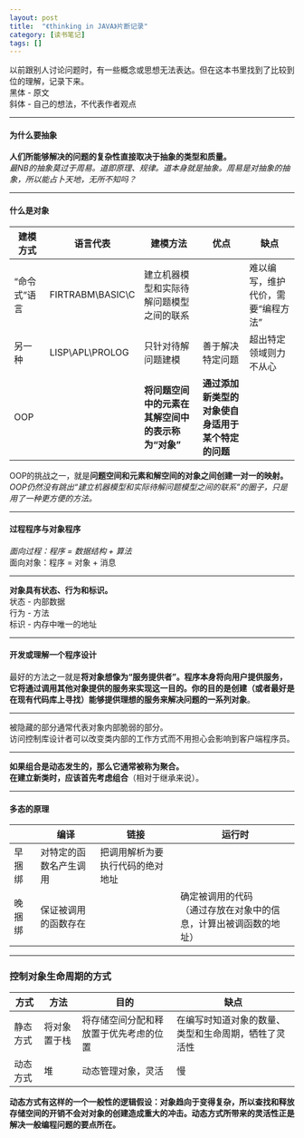 ```yaml
---
layout: post
title:  "《thinking in JAVA》片断记录"
category: [读书笔记]
tags: []
---
```


以前跟别人讨论问题时，有一些概念或思想无法表达。但在这本书里找到了比较到位的理解，记录下来。  
黑体 - 原文  
斜体 - 自己的想法，不代表作者观点  

<!-- more -->

---

#### 为什么要抽象

**人们所能够解决的问题的复杂性直接取决于抽象的类型和质量。**  
*最NB的抽象莫过于周易。道即原理、规律。道本身就是抽象。周易是对抽象的抽象，所以能占卜天地，无所不知吗？*  

---

#### 什么是对象

|建模方式|语言代表|建模方法|优点|缺点|
|---|---|---|---|---|
|“命令式”语言|FIRTRABM\BASIC\C|建立机器模型和实际待解问题模型之间的联系||难以编写，维护代价，需要“编程方法”|
|另一种|LISP\APL\PROLOG|只针对待解问题建模|善于解决特定问题|超出特定领域则力不从心|
|OOP||**将问题空间中的元素在其解空间中的表示称为“对象”**|**通过添加新类型的对象使自身适用于某个特定的问题**||
OOP的挑战之一，就是**问题空间和元素和解空间的对象之间创建一对一的映射。**  
*OOP仍然没有跳出“建立机器模型和实际待解问题模型之间的联系”的圈子，只是用了一种更方便的方法。*

---

#### 过程程序与对象程序

*面向过程：程序 = 数据结构 + 算法*  
面向对象：程序 = 对象 + 消息

---

**对象具有状态、行为和标识。**  
状态 - 内部数据  
行为 - 方法  
标识 - 内存中唯一的地址

---

#### 开发或理解一个程序设计

最好的方法之一就是**将对象想像为“服务提供者”。程序本身将向用户提供服务，它将通过调用其他对象提供的服务来实现这一目的。你的目的是创建（或者最好是在现有代码库上寻找）能够提供理想的服务来解决问题的一系列对象**。  

---

被隐藏的部分通常代表对象内部脆弱的部分。  
访问控制库设计者可以改变类内部的工作方式而不用担心会影响到客户端程序员。

---

**如果组合是动态发生的，那么它通常被称为聚合。**  
**在建立新类时，应该首先考虑组合**（相对于继承来说）。

---

#### 多态的原理

||编译|链接|运行时|
|---|---|---|---|
|早捆绑|对特定的函数名产生调用|把调用解析为要执行代码的绝对地址||
|晚捆绑|保证被调用的函数存在||确定被调用的代码<br>（通过存放在对象中的信息，计算出被调函数的地址）|

---

### 控制对象生命周期的方式

|方式|方法|目的|缺点|
|---|---|---|---|
|静态方式|将对象置于栈| 将存储空间分配和释放置于优先考虑的位置 | 在编写时知道对象的数量、类型和生命周期，牺牲了灵活性|
|动态方式|堆|动态管理对象，灵活|慢|

**动态方式有这样的一个一般性的逻辑假设：对象趋向于变得复杂，所以查找和释放存储空间的开销不会对对象的创建造成重大的冲击。动态方式所带来的灵活性正是解决一般编程问题的要点所在。**